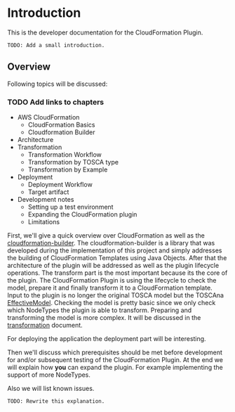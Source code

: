 # Introduction

This is the developer documentation for the CloudFormation Plugin.

    TODO: Add a small introduction.

## Overview

Following topics will be discussed:

### TODO Add links to chapters

- AWS CloudFormation
    - CloudFormation Basics
    - Cloudformation Builder
- Architecture
- Transformation
    - Transformation Workflow
    - Transformation by TOSCA type
    - Transformation by Example
- Deployment
    - Deployment Workflow
    - Target artifact
- Development notes
    - Setting up a test environment
    - Expanding the CloudFormation plugin
    - Limitations

First, we'll give a quick overview over CloudFormation as well as the [cloudformation-builder](https://github.com/StuPro-TOSCAna/cloudformation-builder).
The cloudformation-builder is a library that was developed during the implementation of this project and simply addresses the building of CloudFormation Templates using Java Objects.
After that the architecture of the plugin will be addressed as well as the plugin lifecycle operations.
The transform part is the most important because its the core of the plugin.
The CloudFormation Plugin is using the lifecycle to check the model, prepare it and finally transform it to a CloudFormation template.
Input to the plugin is no longer the original TOSCA model but the TOSCAna [EffectiveModel](../../model/effective-model.md).
Checking the model is pretty basic since we only check which NodeTypes the plugin is able to transform.
Preparing and transforming the model is more complex.
It will be discussed in the [transformation](cloudformation-transformation.md) document.

For deploying the application the deployment part will be interesting.

Then we'll discuss which prerequisites should be met before development for and/or subsequent testing of the CloudFormation Plugin.
At the end we will explain how **you** can expand the plugin. For example implementing the support of more NodeTypes.

Also we will list known issues.

    TODO: Rewrite this explanation.
